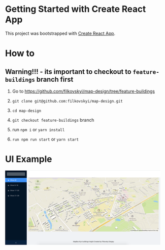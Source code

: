 # Getting Started with Create React App

This project was bootstrapped with [Create React App](https://github.com/facebook/create-react-app).

# How to
## Warning!!! -  its important to checkout to `feature-buildings` branch first

1. Go to https://github.com/filkovskyi/map-design/tree/feature-buildings

2. `git clone git@github.com:filkovskyi/map-design.git`

3. `cd map-design`

4. `git checkout feature-buildings` branch

5. run `npm i` or `yarn install`

6. `run npm run start` or `yarn start`

# UI Example
![all](src/assets/img/all.png "all")
